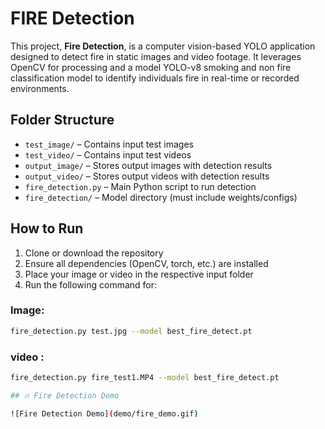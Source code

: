 # FIRE Detection

This project, **Fire Detection**, is a computer vision-based YOLO application designed to detect fire in static images and video footage. It leverages OpenCV for processing and a model YOLO-v8  smoking and non fire classification  model to identify individuals fire in real-time or recorded environments.

## Folder Structure

- `test_image/` – Contains input test images  
- `test_video/` – Contains input test videos  
- `output_image/` – Stores output images with detection results  
- `output_video/` – Stores output videos with detection results  
- `fire_detection.py` – Main Python script to run detection  
- `fire_detection/` – Model directory (must include weights/configs)

## How to Run

1. Clone or download the repository
2. Ensure all dependencies (OpenCV, torch, etc.) are installed
3. Place your image or video in the respective input folder
4. Run the following command for:

### Image:
```bash
fire_detection.py test.jpg --model best_fire_detect.pt
```
### video :
```bash
fire_detection.py fire_test1.MP4 --model best_fire_detect.pt

## 🔥 Fire Detection Demo

![Fire Detection Demo](demo/fire_demo.gif)

